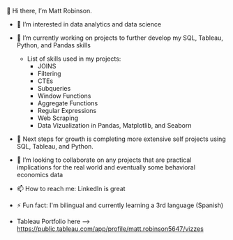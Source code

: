 👋 Hi there, I’m Matt Robinson.

- 👀 I’m interested in data analytics and data science
- 🔭 I’m currently working on projects to further develop my SQL, Tableau, Python, and Pandas skills
    - List of skills used in my projects:
        - JOINS
        - Filtering
        - CTEs
        - Subqueries
        - Window Functions
        - Aggregate Functions
        - Regular Expressions
        - Web Scraping
        - Data Vizualization in Pandas, Matplotlib, and Seaborn
          
- 🌱 Next steps for growth is completing more extensive self projects using SQL, Tableau, and Python.
- 👯 I’m looking to collaborate on any projects that are practical implications for the real world and eventually some behavioral economics data
- 📫 How to reach me: LinkedIn is great
- ⚡ Fun fact: I'm bilingual and currently learning a 3rd language (Spanish)

- Tableau Portfolio here --> https://public.tableau.com/app/profile/matt.robinson5647/vizzes

<!--
**mattkrob24/mattkrob24** is a ✨ _special_ ✨ repository because its `README.md` (this file) appears on your GitHub profile.
-->
